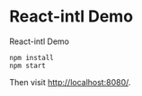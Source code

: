 React-intl Demo
===============

React-intl Demo

```
npm install
npm start
```

Then visit <http://localhost:8080/>.